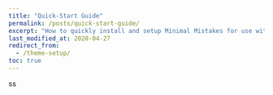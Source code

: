 ```yaml
---
title: "Quick-Start Guide"
permalink: /posts/quick-start-guide/
excerpt: "How to quickly install and setup Minimal Mistakes for use with GitHub Pages."
last_modified_at: 2020-04-27
redirect_from:
  - /theme-setup/
toc: true
---
```

ss
